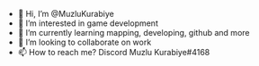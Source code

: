 - 👋 Hi, I’m @MuzluKurabiye
- 👀 I’m interested in game development
- 🌱 I’m currently learning mapping, developing, github and more
- 💞️ I’m looking to collaborate on work
- 📫 How to reach me? Discord Muzlu Kurabiye#4168

<!---
MuzluKurabiye/MuzluKurabiye is a ✨ special ✨ repository because its `README.md` (this file) appears on your GitHub profile.
You can click the Preview link to take a look at your changes.
--->
